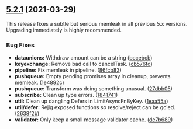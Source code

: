 ## [5.2.1](https://github.com/streamr-dev/streamr-client/compare/v5.1.0...v5.2.1) (2021-03-29)

This release fixes a subtle but serious memleak in all previous 5.x
versions. Upgrading immediately is highly recommended.

### Bug Fixes

* **dataunions:** Withdraw amount can be a string ([bccebcb](https://github.com/streamr-dev/streamr-client/commit/bccebcb580e91f55a68a0aae864dcc48cf370bfa))
* **keyexchange:** Remove bad call to cancelTask. ([cb576fd](https://github.com/streamr-dev/streamr-client/commit/cb576fdccbbf2600011c89a151cb15a3870a258a))
* **pipeline:** Fix memleak in pipeline. ([86fcb83](https://github.com/streamr-dev/streamr-client/commit/86fcb833d74df267ad538fc37cf76c4f95c9462c))
* **pushqueue:** Empty pending promises array in cleanup, prevents memleak. ([1e4892c](https://github.com/streamr-dev/streamr-client/commit/1e4892ccabd6853c59648fc025bc8be1fd630e55))
* **pushqueue:** Transform was doing something unusual. ([27dbb05](https://github.com/streamr-dev/streamr-client/commit/27dbb05612a2d838e4ce399fb643d6ca00c1af74))
* **subscribe:** Clean up type errors. ([1841741](https://github.com/streamr-dev/streamr-client/commit/184174127835a3d11160acbe4804b621e4480a86))
* **util:** Clean up dangling Defers in LimitAsyncFnByKey. ([1eaa55a](https://github.com/streamr-dev/streamr-client/commit/1eaa55a9b51f44e055148ba80fa51e1d63fe2a77))
* **util/defer:** Rejig exposed functions so resolve/reject can be gc'ed. ([2638f2b](https://github.com/streamr-dev/streamr-client/commit/2638f2b164455b6c45f3c6e9d3d6b297669ebc7a))
* **validator:** Only keep a small message validator cache. ([de7b689](https://github.com/streamr-dev/streamr-client/commit/de7b68953dd52f8fbdf4bee4dff2ba6b3bd02545))
